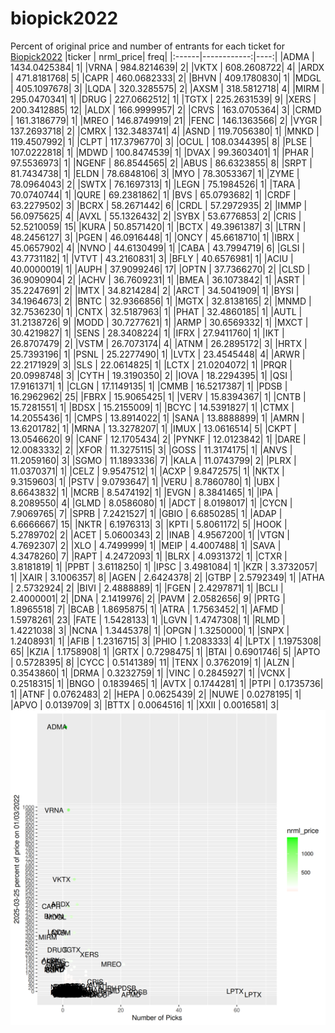 # biopick2022
Percent of original price and number of entrants for each ticket for [Biopick2022](https://twitter.com/hashtag/Biopick2022)
|ticker |   nrml_price| freq|
|:------|------------:|----:|
|ADMA   | 1434.0425384|    1|
|VRNA   |  984.8214639|    2|
|VKTX   |  608.2608722|    4|
|ARDX   |  471.8181768|    5|
|CAPR   |  460.0682333|    2|
|BHVN   |  409.1780830|    1|
|MDGL   |  405.1097678|    3|
|LQDA   |  320.3285575|    2|
|AXSM   |  318.5812718|    4|
|MIRM   |  295.0470341|    1|
|DRUG   |  227.0662512|    1|
|TGTX   |  225.2631539|    9|
|XERS   |  200.3412885|   12|
|ALDX   |  166.9999957|    2|
|CRVS   |  163.0705364|    3|
|CRMD   |  161.3186779|    1|
|MREO   |  146.8749919|   21|
|FENC   |  146.1363566|    2|
|VYGR   |  137.2693718|    2|
|CMRX   |  132.3483741|    4|
|ASND   |  119.7056380|    1|
|MNKD   |  119.4507992|    1|
|CLPT   |  117.3796770|    3|
|OCUL   |  108.0344395|    8|
|PLSE   |  107.0222818|    1|
|MDWD   |  100.8474539|    1|
|DVAX   |   99.3603401|    1|
|PHAR   |   97.5536973|    1|
|NGENF  |   86.8544565|    2|
|ABUS   |   86.6323855|    8|
|SRPT   |   81.7434738|    1|
|ELDN   |   78.6848106|    3|
|MYO    |   78.3053367|    1|
|ZYME   |   78.0964043|    2|
|SWTX   |   76.1697313|    1|
|LEGN   |   75.1984526|    1|
|TARA   |   70.0740744|    1|
|QURE   |   69.2381862|    1|
|BVS    |   65.0793682|    1|
|CRDF   |   63.2279502|    3|
|BCRX   |   58.2671442|    6|
|CRDL   |   57.2972935|    2|
|IMMP   |   56.0975625|    4|
|AVXL   |   55.1326432|    2|
|SYBX   |   53.6776853|    2|
|CRIS   |   52.5210059|   15|
|KURA   |   50.8571420|    1|
|BCTX   |   49.3961387|    3|
|LTRN   |   48.2456127|    3|
|PGEN   |   46.0916448|    1|
|ONCY   |   45.6618710|    1|
|IBRX   |   45.0657902|    4|
|NVNO   |   44.6130499|    1|
|CABA   |   43.7994719|    6|
|GLSI   |   43.7731182|    1|
|VTVT   |   43.2160831|    3|
|BFLY   |   40.6576981|    1|
|ACIU   |   40.0000019|    1|
|AUPH   |   37.9099246|   17|
|OPTN   |   37.7366270|    2|
|CLSD   |   36.9090904|    2|
|ACHV   |   36.7609231|    1|
|BMEA   |   36.1073842|    1|
|ASRT   |   35.2247691|    2|
|IMTX   |   34.8214284|    2|
|ARCT   |   34.5041909|    1|
|BYSI   |   34.1964673|    2|
|BNTC   |   32.9366856|    1|
|MGTX   |   32.8138165|    2|
|MNMD   |   32.7536230|    1|
|CNTX   |   32.5187963|    1|
|PHAT   |   32.4860185|    1|
|AUTL   |   31.2138726|    9|
|MODD   |   30.7277621|    1|
|ARMP   |   30.6569332|    1|
|MXCT   |   30.4219827|    1|
|SENS   |   28.3408224|    1|
|IFRX   |   27.9411760|    1|
|IKT    |   26.8707479|    2|
|VSTM   |   26.7073174|    4|
|ATNM   |   26.2895172|    3|
|HRTX   |   25.7393196|    1|
|PSNL   |   25.2277490|    1|
|LVTX   |   23.4545448|    4|
|ARWR   |   22.2171929|    3|
|SLS    |   22.0614825|    1|
|LCTX   |   21.0204072|    1|
|PRQR   |   20.0998748|    3|
|CYTH   |   19.3190350|    2|
|IOVA   |   18.2294395|    1|
|QSI    |   17.9161371|    1|
|CLGN   |   17.1149135|    1|
|CMMB   |   16.5217387|    1|
|PDSB   |   16.2962962|   25|
|FBRX   |   15.9065425|    1|
|VERV   |   15.8394367|    1|
|CNTB   |   15.7281551|    1|
|BDSX   |   15.2155009|    1|
|BCYC   |   14.5391827|    1|
|CTMX   |   14.2055436|    1|
|CMPS   |   13.8914022|    1|
|SANA   |   13.8888899|    1|
|AMRN   |   13.6201782|    1|
|MRNA   |   13.3278207|    1|
|IMUX   |   13.0616514|    5|
|CKPT   |   13.0546620|    9|
|CANF   |   12.1705434|    2|
|PYNKF  |   12.0123842|    1|
|DARE   |   12.0083332|    2|
|XFOR   |   11.3275115|    3|
|GOSS   |   11.3174175|    1|
|ANVS   |   11.2059160|    3|
|SGMO   |   11.1893336|    7|
|KALA   |   11.0743799|    2|
|PLRX   |   11.0370371|    1|
|CELZ   |    9.9547512|    1|
|ACXP   |    9.8472575|    1|
|NKTX   |    9.3159603|    1|
|PSTV   |    9.0793647|    1|
|VERU   |    8.7860780|    1|
|UBX    |    8.6643832|    1|
|MCRB   |    8.5474192|    1|
|EVGN   |    8.3841465|    1|
|IPA    |    8.2089550|    4|
|GLMD   |    8.0586080|    1|
|ADCT   |    8.0198017|    1|
|CYCN   |    7.9069765|    7|
|SPRB   |    7.2421527|    1|
|GBIO   |    6.6850285|    1|
|ADAP   |    6.6666667|   15|
|NKTR   |    6.1976313|    3|
|KPTI   |    5.8061172|    5|
|HOOK   |    5.2789702|    2|
|ACET   |    5.0600343|    2|
|INAB   |    4.9567200|    1|
|VTGN   |    4.7692307|    2|
|XLO    |    4.7499999|    1|
|MEIP   |    4.4007488|    1|
|SAVA   |    4.3478260|    7|
|RAPT   |    4.2472093|    1|
|BLRX   |    4.0931372|    1|
|CTXR   |    3.8181819|    1|
|PPBT   |    3.6118250|    1|
|IPSC   |    3.4981084|    1|
|KZR    |    3.3732057|    1|
|XAIR   |    3.1006357|    8|
|AGEN   |    2.6424378|    2|
|GTBP   |    2.5792349|    1|
|ATHA   |    2.5732924|    2|
|BIVI   |    2.4888889|    1|
|FGEN   |    2.4297871|    1|
|BCLI   |    2.4000001|    2|
|DNA    |    2.1419976|    2|
|PAVM   |    2.0582656|    9|
|PRTG   |    1.8965518|    7|
|BCAB   |    1.8695875|    1|
|ATRA   |    1.7563452|    1|
|AFMD   |    1.5978261|   23|
|FATE   |    1.5428133|    1|
|LGVN   |    1.4747308|    1|
|RLMD   |    1.4221038|    3|
|NCNA   |    1.3445378|    1|
|OPGN   |    1.3250000|    1|
|SNPX   |    1.2408931|    1|
|AFIB   |    1.2316715|    3|
|PHIO   |    1.2083333|    4|
|LPTX   |    1.1975308|   65|
|KZIA   |    1.1758908|    1|
|GRTX   |    0.7298475|    1|
|BTAI   |    0.6901746|    5|
|APTO   |    0.5728395|    8|
|CYCC   |    0.5141389|   11|
|TENX   |    0.3762019|    1|
|ALZN   |    0.3543860|    1|
|DRMA   |    0.3232759|    1|
|VINC   |    0.2845927|    1|
|VCNX   |    0.2518315|    1|
|BNGO   |    0.1839465|    1|
|AVTX   |    0.1744281|    1|
|PTPI   |    0.1735736|    1|
|ATNF   |    0.0762483|    2|
|HEPA   |    0.0625439|    2|
|NUWE   |    0.0278195|    1|
|APVO   |    0.0139709|    3|
|BTTX   |    0.0064516|    1|
|XXII   |    0.0016581|    3|
![retvspicks](biopicks.png?raw=true)
